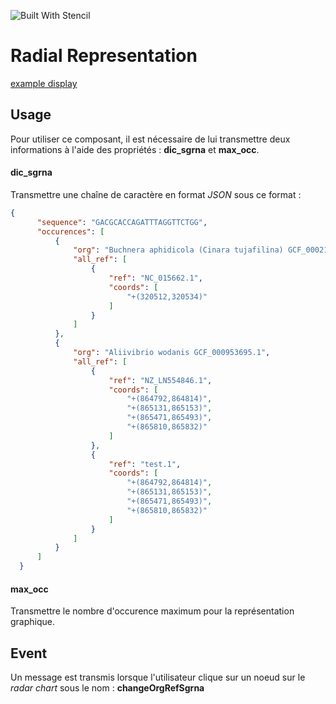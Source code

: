 ![Built With Stencil](https://img.shields.io/badge/-Built%20With%20Stencil-16161d.svg?logo=data%3Aimage%2Fsvg%2Bxml%3Bbase64%2CPD94bWwgdmVyc2lvbj0iMS4wIiBlbmNvZGluZz0idXRmLTgiPz4KPCEtLSBHZW5lcmF0b3I6IEFkb2JlIElsbHVzdHJhdG9yIDE5LjIuMSwgU1ZHIEV4cG9ydCBQbHVnLUluIC4gU1ZHIFZlcnNpb246IDYuMDAgQnVpbGQgMCkgIC0tPgo8c3ZnIHZlcnNpb249IjEuMSIgaWQ9IkxheWVyXzEiIHhtbG5zPSJodHRwOi8vd3d3LnczLm9yZy8yMDAwL3N2ZyIgeG1sbnM6eGxpbms9Imh0dHA6Ly93d3cudzMub3JnLzE5OTkveGxpbmsiIHg9IjBweCIgeT0iMHB4IgoJIHZpZXdCb3g9IjAgMCA1MTIgNTEyIiBzdHlsZT0iZW5hYmxlLWJhY2tncm91bmQ6bmV3IDAgMCA1MTIgNTEyOyIgeG1sOnNwYWNlPSJwcmVzZXJ2ZSI%2BCjxzdHlsZSB0eXBlPSJ0ZXh0L2NzcyI%2BCgkuc3Qwe2ZpbGw6I0ZGRkZGRjt9Cjwvc3R5bGU%2BCjxwYXRoIGNsYXNzPSJzdDAiIGQ9Ik00MjQuNywzNzMuOWMwLDM3LjYtNTUuMSw2OC42LTkyLjcsNjguNkgxODAuNGMtMzcuOSwwLTkyLjctMzAuNy05Mi43LTY4LjZ2LTMuNmgzMzYuOVYzNzMuOXoiLz4KPHBhdGggY2xhc3M9InN0MCIgZD0iTTQyNC43LDI5Mi4xSDE4MC40Yy0zNy42LDAtOTIuNy0zMS05Mi43LTY4LjZ2LTMuNkgzMzJjMzcuNiwwLDkyLjcsMzEsOTIuNyw2OC42VjI5Mi4xeiIvPgo8cGF0aCBjbGFzcz0ic3QwIiBkPSJNNDI0LjcsMTQxLjdIODcuN3YtMy42YzAtMzcuNiw1NC44LTY4LjYsOTIuNy02OC42SDMzMmMzNy45LDAsOTIuNywzMC43LDkyLjcsNjguNlYxNDEuN3oiLz4KPC9zdmc%2BCg%3D%3D&colorA=16161d&style=flat-square)

# Radial Representation

[example display](https://github.com/sophielem/radialCrispr/blob/master/docs/example_display.png)

## Usage
Pour utiliser ce composant, il est nécessaire de lui transmettre deux informations à l'aide des propriétés : **dic_sgrna** et **max_occ**.

#### dic_sgrna
Transmettre une chaîne de caractère en format *JSON* sous ce format :
```JSON
{
      "sequence": "GACGCACCAGATTTAGGTTCTGG",
      "occurences": [
          {
              "org": "Buchnera aphidicola (Cinara tujafilina) GCF_000217635.1",
              "all_ref": [
                  {
                      "ref": "NC_015662.1",
                      "coords": [
                          "+(320512,320534)"
                      ]
                  }
              ]
          },
          {
              "org": "Aliivibrio wodanis GCF_000953695.1",
              "all_ref": [
                  {
                      "ref": "NZ_LN554846.1",
                      "coords": [
                          "+(864792,864814)",
                          "+(865131,865153)",
                          "+(865471,865493)",
                          "+(865810,865832)"
                      ]
                  },
                  {
                      "ref": "test.1",
                      "coords": [
                          "+(864792,864814)",
                          "+(865131,865153)",
                          "+(865471,865493)",
                          "+(865810,865832)"
                      ]
                  }
              ]
          }
      ]
  }
```

#### max_occ
Transmettre le nombre d'occurence maximum pour la représentation graphique.

## Event
Un message est transmis lorsque l'utilisateur clique sur un noeud sur le *radar chart* sous le nom : **changeOrgRefSgrna**
